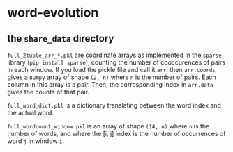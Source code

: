 # word-evolution

## the `share_data` directory 

`full_2tuple_arr_*.pkl` are coordinate arrays as implemented in the `sparse` library (`pip install sparse`), counting the number of cooccurences of pairs in each window. If you load the pickle file and call it `arr`, then `arr.coords` gives a `numpy` array of shape `(2, n)` where `n` is the number of pairs. Each column in this array is a pair. Then, the corresponding index in `arr.data` gives the counts of that pair.

`full_word_dict.pkl` is a dictionary translating between the word index and the actual word. 

`full_wordcount_window.pkl` is an array of shape `(14, n)` where `n` is the number of words, and where the [i, j] index is the number of occurrences of word `j` in window `i`. 

